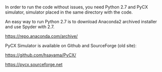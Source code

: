 In order to run the code without issues, you need Python 2.7 and PyCX simulator, simulator placed in the same directory with the code.

An easy way to run Python 2.7 is to download Anaconda2 archived installer and use Spyder with 2.7.

https://repo.anaconda.com/archive/

PyCX Simulator is available on Github and SourceForge (old site):

https://github.com/hsayama/PyCX/

https://pycx.sourceforge.net

